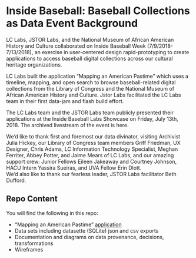 # Inside Baseball: Baseball Collections as Data Event Background #

LC Labs, JSTOR Labs, and the National Museum of African American History and Culture collaborated on Inside Baseball Week (7/9/2018-7/13/2018), an exercise in user-centered design rapid-prototyping to create applications to access baseball digital collections across our cultural heritage organizations.   

LC Labs built the application “Mapping an American Pastime” which uses a timeline, mapping, and open search to browse baseball-related digital collections from the Library of Congress and the National Museum of African American History and Culture. Jstor Labs facilitated the LC Labs team in their first data-jam and flash build effort.   

The LC Labs team and the JSTOR Labs team publicly presented their applications at the Inside Baseball Labs Showcase on Friday, July 13th, 2018. The archived livestream of the event is here.   

We’d like to thank first and foremost our data divinator, visiting Archivist Julia Hickey, our Library of Congress team members Griff Friedman, UX Designer, Chris Adams, LC Information Technology Specialist, Meghan Ferriter, Abbey Potter, and Jaime Mears of LC Labs, and our amazing support crew: Junior Fellows Eileen Jakeaway and Courtney Johnson, HACU Intern Yassira Sueiras, and UVA Fellow Erin Dlott.   
We’d also like to thank our fearless leader, JSTOR Labs facilitator Beth Dufford.   

## Repo Content ##
You will find the following in this repo:   
* “Mapping an American Pastime” [application](http://mappinganamericanpastime.s3-website.us-east-2.amazonaws.com/)
* Data sets including datasette (SQLite) json and csv exports
* Documentation and diagrams on data provenance, decisions, transformations
* Wireframes

